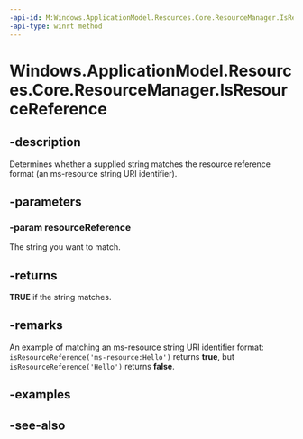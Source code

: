 ```yaml
---
-api-id: M:Windows.ApplicationModel.Resources.Core.ResourceManager.IsResourceReference(System.String)
-api-type: winrt method
---
```


<!-- Method syntax
public bool IsResourceReference(System.String resourceReference)
-->

# Windows.ApplicationModel.Resources.Core.ResourceManager.IsResourceReference

## -description
Determines whether a supplied string matches the resource reference format (an ms-resource string URI identifier).
<!--Note: MRT acronym removed during edit process. TODO: add more detail to main description and in Remarks section.-->

## -parameters
### -param resourceReference
The string you want to match.

## -returns
**TRUE** if the string matches.

## -remarks
An example of matching an ms-resource string URI identifier format: `isResourceReference('ms-resource:Hello')` returns **true**, but `isResourceReference('Hello')` returns **false**.

## -examples

## -see-also
